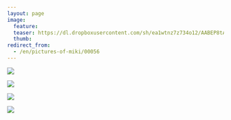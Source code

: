 ```yaml
---
layout: page
image:
  feature:
  teaser: https://dl.dropboxusercontent.com/sh/ea1wtnz7z734o12/AABEP8tAq34TYomrgFlum3Zpa/mikin-kuvat/2/DSC32837-245px.jpg
  thumb:
redirect_from:
  - /en/pictures-of-miki/00056
---
```


[![](https://dl.dropboxusercontent.com/sh/ea1wtnz7z734o12/AABrqwAD4o6VnreDU94LlYfna/mikin-kuvat/2/DSC32837-800px.jpg)](https://dl.dropboxusercontent.com/sh/ea1wtnz7z734o12/AADwS1l6rhpDWGJHwOb7qZkaa/mikin-kuvat/2/DSC32837.jpg)

[![](https://dl.dropboxusercontent.com/sh/ea1wtnz7z734o12/AABNINWhEr9vopBNk9M6dC0ia/mikin-kuvat/2/DSC32838-800px.jpg)](https://dl.dropboxusercontent.com/sh/ea1wtnz7z734o12/AAB9ivq0WCNtax0V1dnpcuRUa/mikin-kuvat/2/DSC32838.jpg)

[![](https://dl.dropboxusercontent.com/sh/ea1wtnz7z734o12/AACM6pkYmtmEFuuijfFPxll_a/mikin-kuvat/2/DSC32844-800px.jpg)](https://dl.dropboxusercontent.com/sh/ea1wtnz7z734o12/AABSWEPzeHFxMv8WM6LNpXQNa/mikin-kuvat/2/DSC32844.jpg)

[![](https://dl.dropboxusercontent.com/sh/ea1wtnz7z734o12/AADew1RgdBl-B1IsrH4oRv64a/mikin-kuvat/2/DSC32845-800px.jpg)](https://dl.dropboxusercontent.com/sh/ea1wtnz7z734o12/AAAZ5xqkkVG6Lhiipntd1Xjfa/mikin-kuvat/2/DSC32845.jpg)
